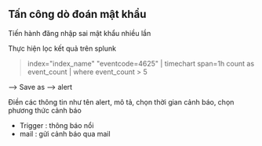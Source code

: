 ## Tấn công dò đoán mật khẩu

Tiến hành đăng nhập sai mật khẩu nhiều lần

Thực hiện lọc kết quả trên splunk

> index="index_name" "eventcode=4625"
| timechart span=1h count as event_count
| where event_count > 5

--> Save as --> alert

Điền các thông tin như tên alert, mô tả, chọn thời gian cảnh báo, chọn phương thức cảnh báo
* Trigger : thông báo nổi
* mail : gửi cảnh báo qua mail
